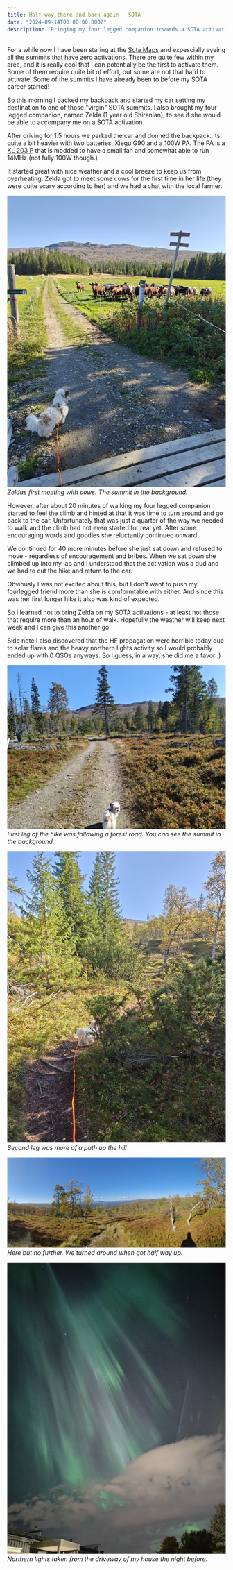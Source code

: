 ```yaml
---
title: Half way there and back again - SOTA
date: "2024-09-14T00:00:00.000Z"
description: "Bringing my four legged companion towards a SOTA activation. Will we make it to the top?"
---
```


For a while now I have been staring at the [Sota Maps](https://sotl.as/map/) and expescially eyeing all the summits that have zero activations. There are quite few within my area, and it is really cool that I can potentially be the first to activate them. Some of them require quite bit of effort, but some are not that hard to activate. Some of the summits I have already been to before my SOTA career started!

So this morning I packed my backpack and started my car setting my destination to one of those "virgin" SOTA summits. I also brought my four legged companion, named Zelda (1 year old Shiranian), to see if she would be able to accompany me on a SOTA activation. 

After driving for 1.5 hours we parked the car and donned the backpack. Its quite a bit heavier with two batteries, Xiegu G90 and a 100W PA. The PA is a [KL 203 P](https://www.rmitaly.com/en/product/kl-203-p/) that is modded to have a small fan and somewhat able to run 14MHz (not fully 100W though.)

It started great with nice weather and a cool breeze to keep us from overheating. Zelda got to meet some cows for the first time in her life (they were quite scary according to her) and we had a chat with the local farmer.

![](IMG20240914132123.jpg)
_Zeldas first meeting with cows. The summit in the background._

However, after about 20 minutes of walking my four legged companion started to feel the climb and hinted at that it was time to turn around and go back to the car. Unfortunately that was just a quarter of the way we needed to walk and the climb had not even started for real yet. After some encouraging words and goodies she reluctantly continued onward.

We continued for 40 more minutes before she just sat down and refused to move - regardless of encouragement and bribes. When we sat down she climbed up into my lap and I understood that the activation was a dud and we had to cut the hike and return to the car. 

Obviously I was not excited about this, but I don't want to push my fourlegged friend more than she is comformtable with either. And since this was her first longer hike it also was kind of expected. 

So I learned not to bring Zelda on my SOTA activations - at least not those that require more than an hour of walk. Hopefully the weather will keep next week and I can give this another go.

Side note I also discovered that the HF propagation were horrible today due to solar flares and the heavy northern lights activity so I would probably ended up with 0 QSOs anyways. So I guess, in a way, she did me a favor :)

![](IMG20240914133635.jpg)
_First leg of the hike was following a forest road. You can see the summit in the background._

![](IMG20240914135622.jpg)
_Second leg was more of a path up the hill_

![](IMG20240914142928.jpg)
_Here but no further. We turned around when got half way up._

![](IMG20240913225357.jpg)
_Northern lights taken from the driveway of my house the night before._